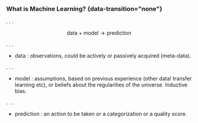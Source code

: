 ### What is Machine Learning? {data-transition="none"}

. . .

$$ \text{data} + \text{model} \rightarrow \text{prediction}$$

. . .

-   $\text{data}$ : observations, could be actively or passively
    acquired (meta-data).

. . .

-   $\text{model}$ : assumptions, based on previous experience (other data!
    transfer learning etc), or beliefs about the regularities of
    the universe. Inductive bias.

. . .

-   $\text{prediction}$ : an action to be taken or a categorization or a
    quality score.
